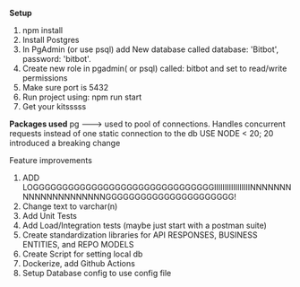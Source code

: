 **Setup**
1. npm install
2. Install Postgres
3. In PgAdmin (or use psql) add New database called database: 'Bitbot', password: 'bitbot'.
4. Create new role in pgadmin( or psql) called: bitbot and set to read/write permissions
5. Make sure port is 5432
6. Run project using: npm run start
7. Get your kitsssss

**Packages used**
pg ---> used to pool of connections. Handles concurrent requests instead of one static connection to the db
USE NODE < 20; 20 introduced a breaking change


Feature improvements
1. ADD LOGGGGGGGGGGGGGGGGGGGGGGGGGGGGGGGIIIIIIIIIIIIIIIIINNNNNNNNNNNNNNNNNNNNNGGGGGGGGGGGGGGGGGGGGGG!
2. Change text to varchar(n)
3. Add Unit Tests
4. Add Load/Integration tests (maybe just start with a postman suite)
5. Create standardization libraries for API RESPONSES, BUSINESS ENTITIES, and REPO MODELS
6. Create Script for setting local db
7. Dockerize, add Github Actions
8. Setup Database config to use config file